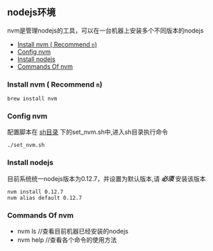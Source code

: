 ## nodejs环境
	
nvm是管理nodejs的工具，可以在一台机器上安装多个不同版本的nodejs

<!-- START doctoc generated TOC please keep comment here to allow auto update -->
<!-- DON'T EDIT THIS SECTION, INSTEAD RE-RUN doctoc TO UPDATE -->


- [Install nvm ( Recommend `n`)](#install-nvm--recommend-n)
- [Config nvm](#config-nvm)
- [Install nodejs](#install-nodejs)
- [Commands Of nvm](#commands-of-nvm)

<!-- END doctoc generated TOC please keep comment here to allow auto update -->

### Install nvm ( Recommend `n`)
```	
brew install nvm
```

### Config nvm
配置脚本在 [sh目录](../sh) 下的set_nvm.sh中,进入sh目录执行命令

```
./set_nvm.sh
```

### Install nodejs
目前系统统一nodejs版本为0.12.7，并设置为默认版本,请 ***必须*** 安装该版本
```
nvm install 0.12.7
nvm alias default 0.12.7
```

### Commands Of nvm

+ nvm ls //查看目前机器已经安装的nodejs
+ nvm help //查看各个命令的使用方法

